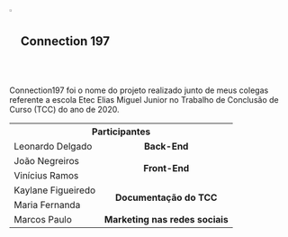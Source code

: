 ## <img src="https://user-images.githubusercontent.com/60985347/142907651-e727eac6-0250-43be-ab9d-026f8a59f880.png" width="3%" align="center"/> Connection 197
Connection197 foi o nome do projeto realizado junto de meus colegas referente a escola Etec Elias Miguel Junior no Trabalho de Conclusão de Curso (TCC) do ano de 2020.

<table>
  <tr>
    <th colspan="3" align="center">Participantes</th>
  </tr>
  <!-- row 1 -->
  <tr>
    <td>Leonardo Delgado</td>
    <td align="center"><b>Back-End</b></td>
  </tr>
  <!-- row 2 -->
   <tr>
    <td>João Negreiros</td>
     <td rowspan="2" align="center"><b>Front-End</b></td>
  </tr>
  <!-- row 3 -->
   <tr>
    <td>Vinícius Ramos</td>
  </tr>
  <!-- row 4 -->
  <tr>
    <td>Kaylane Figueiredo</td>
    <td rowspan="2" align="center"><b>Documentação do TCC</b></td>
  </tr>
  <!-- row 5 -->
   <tr>
    <td>Maria Fernanda</td>
  </tr>
  <!-- row 6 -->
   <tr>
    <td>Marcos Paulo</td>
    <td align="center"><b>Marketing nas redes sociais</b></td>
  </tr>
  
</table>
